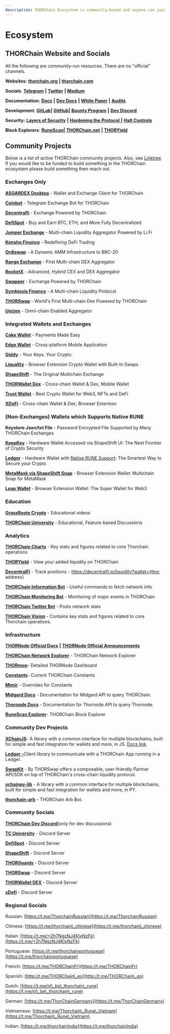 ```yaml
---
description: THORChain Ecosystem is community-based and anyone can join.
---
```


# Ecosystem

## **THORChain Website and Socials**

All the following are community-run resources. There are no "official" channels.

**Websites:** [**thorchain.org**](http://thorchain.org/) **|** [**thorchain.com**](https://www.thorchain.com/)

**Socials**: [**Telegram**](https://t.me/thorchain\_org) **|** [**Twitter**](https://twitter.com/THORchain) **|** [**Medium**](https://medium.com/thorchain)

**Documentation:** [**Docs**](https://docs.thorchain.org/) **|** [**Dev Docs**](https://dev.thorchain.org/) **|** [**White Paper**](https://github.com/thorchain/Resources/blob/master/Whitepapers/THORChain-Whitepaper-May2020.pdf) **|** [**Audits**](https://github.com/thorchain/Resources/tree/master/Audits)

**Development**: [**GitLab**](https://gitlab.com/thorchain)**|** [**GitHub**](https://github.com/thorchain)**|** [**Bounty Program**](https://immunefi.com/bounty/thorchain/) **|** [**Dev Discord**](https://discord.gg/u6wMSKHpD4)

**Security:** [**Layers of Security**](https://medium.com/thorchain/thorchains-layers-of-security-e308d537acf1) **|** [**Hardening the Protocol** ](https://medium.com/thorchain/hardening-the-thorchain-protocol-f80164de7685)**|** [**Halt Controls**](https://dev.thorchain.org/concepts/network-halts.html)

**Block Explorers**: [**RuneScan**](https://runescan.io)**|** [**THORChain.net**](https://thorchain.net/#/txs) **|** [**THORYield**](https://app.thoryield.com/transactions?page=1)

## **Community Projects**

Below is a list of active THORChain community projects. Also, see [Linktree](https://linktr.ee/thorchain). If you would like to be funded to build something in the THORChain ecosystem please build something then reach out.

### Exchanges Only

[**ASGARDEX Desktop**](https://www.asgardex.com/) - Wallet and Exchange Client for THORChain

[**Coinbot**](https://t.me/TeamCoinBot_bot) - Telegram Exchange Bot for THORChain

[**Decentralfi**](https://decentralfi.io/) - Exchange Powered by THORChain

[**DefiSpot**](https://www.defispot.com/trade) - Buy and Earn BTC, ETH, and More Fully Decentralized

[**Jumper Exchange**](https://jumper.exchange/) - Multi-chain Liquidity Aggregator Powered by Li.Fi

[**Kensho Finance**](https://www.kensho.finance/) - Redefining DeFi Trading

[**Ordiswap**](https://app.ordiswap.fi/) - A Dynamic AMM Infrastructure to BRC-20

[**Rango Exchange**](https://rango.exchange/) - First Multi-chain DEX Aggregator

[**RocketX**](https://app.rocketx.exchange/) - Advanced, Hybrid CEX and DEX Aggregator

[**Swapper**](https://app.swapper.market/) - Exchange Powered by THORChain

[**Symbiosis Finance**](https://symbiosis.finance/) - A Multi-chain Liquidity Protocol

[**THORSwap**](https://thorswap.finance/) - World's First Multi-chain Dex Powered by THORChain

[**Unizen**](https://zcx.com/trade) - Omni-chain Enabled Aggregator

### Integrated Wallets and Exchanges

[**Cake Wallet**](https://cakewallet.com/) - Payments Made Easy

[**Edge Wallet**](https://edge.app/) - Cross-platform Mobile Application

[**Giddy**](https://giddy.co/) - Your Keys. Your Crypto.

[**Liquality**](https://liquality.io/) - Browser Extension Crypto Wallet with Built-In Swaps

[**ShapeShift**](https://shapeshift.com/) - The Original Multichain Exchange

[**THORWallet Dex**](https://www.thorwallet.org/) - Cross-chain Wallet & Dex, Mobile Wallet

[**Trust Wallet**](https://trustwallet.com/) - Best Crypto Wallet for Web3, NFTs and DeFi

[**XDeFi**](https://www.xdefi.io) - Cross-chain Wallet & Dex, Browser Extention

### (Non-Exchanges) Wallets which Supports Native RUNE

**Keystore Json/txt File** - Password Encrypted File Supported by Many THORChain Exchanges

[**KeepKey**](https://www.keepkey.com/) - Hardware Wallet Accessed via ShapeShift UI: The Next Frontier
of Crypto Security

[**Ledger**](https://www.ledger.com/) - Hardware Wallet with [Native RUNE Support](https://support.ledger.com/hc/en-us/articles/4402987997841-THORChain-RUNE-?docs=true): The Smartest Way to Secure your Crypto

[**MetaMask via ShapeShift Snap**](https://shapeshift.com/snap) - Browser Extension Wallet: Multichain Snap for MetaMask

[**Leap Wallet**](https://www.leapwallet.io/) - Browser Extension Wallet: The Super Wallet for Web3

### **Education**

[**GrassRoots Crypto**](https://www.youtube.com/c/GrassRootsCrypto/) - Educational videos

[**THORChain University**](https://discord.com/invite/tcuniversity) - Educational, Feature-based Discussions

### **Analytics**

[**THORChain Charts**](https://thorcharts.org/) - Key stats and figures related to core Thorchain operations

[**THORYield**](https://thoryield.com/) - View your added liquidity on THORChain

[**DecentralFi**](https://decentralfi.io/) - Track positions  - https://decentralfi.io/liquidity?wallet={thor address}

[**THORChain Information Bot**](https://t.me/thor\_infobot) - Useful commands to fetch network info

[**THORChain Monitoring Bot**](https://t.me/thorchain\_alert) - Monitoring of major events in THORChain

[**THORChain Twitter Bot**](https://twitter.com/thor\_bot) - Posts network stats

[**THORChain Vision**](https://thorchain.vision/console) - Contains key stats and figures related to core Thorchain operations.

### **Infrastructure**

[**THORNode Official Docs**](https://docs.thorchain.org/thornodes/overview) **|** [**THORNode Official Announcements**](https://t.me/thornode\_ann)

[**THORChain Network Explorer**](https://thorchain.net/) - THORChain Network Explorer

[**THORmon**](https://thorchain.network/)- Detailed THORNode Dashboard

[**Constants**](https://thornode.ninerealms.com/thorchain/constants)- Current THORChain Constants

[**Mimir**](https://thornode.ninerealms.com/thorchain/mimir) - Overrides for Constants

[**Midgard Docs**](https://midgard.ninerealms.com/v2/doc) - Documentation for Midgard API to query THORChain.

[**Thornode Docs**](https://thornode.ninerealms.com/thorchain/doc/) - Documentation for Thornode API to query Thornode.

[**RuneScan Explorer**](https://runescan.io)- THORChain Block Explorer

### Community Dev Projects

[**XChainJS**](https://xchainjs.org)- A library with a common interface for multiple blockchains, built for simple and fast integration for wallets and more, in JS. [Docs link](http://docs.xchainjs.org/).

[**Ledger -**](https://www.npmjs.com/package/@thorchain/ledger-thorchain)Client library to communicate with a THORChain App running in a Ledger.

[**SwapKit**](https://docs.thorswap.finance/swapkit-docs/) - By THORSwap offers a composable, user-friendly Partner API/SDK on top of THORChain's cross-chain liquidity protocol.

[**xchainpy-lib**](https://github.com/xchainjs/xchainpy-lib) - A library with a common interface for multiple blockchains, built for simple and fast integration for wallets and more, in PY.

[**thorchain-arb**](https://github.com/hoodieonwho/thorchain-arb) - THORChain Arb Bot.

### Community Socials

[**THORChain Dev Discord**](https://discord.gg/u6wMSKHpD4)(only for dev discussions)

[**TC University**](https://discord.com/invite/tcuniversity) - Discord Server

[**DefiSpot**](https://discord.gg/7Zuypgv6Qf) - Discord Server

[**ShapeShift**](https://discord.gg/shapeshift) - Discord Server

[**THORGuards**](https://discord.gg/KQEhr3jtAd) - Discord Server

[**THORSwap**](https://discord.gg/thorswap) - Discord Server

[**THORWallet DEX**](https://discord.gg/gzs8skbaR3) - Discord Server

[**xDefi**](https://discord.com/invite/xdefi) - Discord Server

### Regional Socials

Russian: [https://t.me/ThorchainRussian](https://t.me/ThorchainRussian)

Chinese: [https://t.me/thorchain\_chinese](https://t.me/thorchain\_chinese)

Italian: [https://t.me/+2h7NgzNJ4KIxNzFk](https://t.me/+2h7NgzNJ4KIxNzFk)

Portuguese: [https://t.me/thorchainportuguese](https://t.me/thorchainportuguese)

French: [https://t.me/THORChainFr](https://t.me/THORChainFr)

Spanish: [http://t.me/THORChain\_es](http://t.me/THORChain\_es)

Dutch: [https://t.me/nl\_be\_thorchain\_rune](https://t.me/nl\_be\_thorchain\_rune)

German: [https://t.me/ThorChainGermany](https://t.me/ThorChainGermany)

Vietnamese: [https://t.me/Thorchain\_Rune\_Vietnam](https://t.me/Thorchain\_Rune\_Vietnam)

Indian: [https://t.me/thorchainIndia](https://t.me/thorchainIndia)

